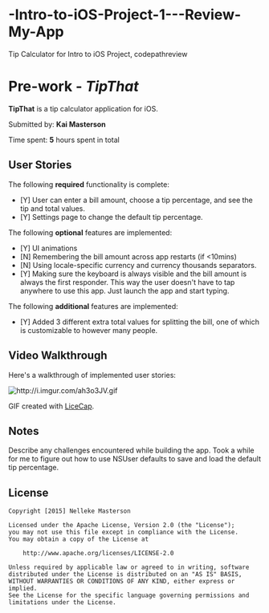 # -Intro-to-iOS-Project-1---Review-My-App
Tip Calculator for Intro to iOS Project, codepathreview

# Pre-work - *TipThat*

**TipThat** is a tip calculator application for iOS.

Submitted by: **Kai Masterson**

Time spent: **5** hours spent in total

## User Stories

The following **required** functionality is complete:

* [Y] User can enter a bill amount, choose a tip percentage, and see the tip and total values.
* [Y] Settings page to change the default tip percentage.

The following **optional** features are implemented:
* [Y] UI animations
* [N] Remembering the bill amount across app restarts (if <10mins)
* [N] Using locale-specific currency and currency thousands separators.
* [Y] Making sure the keyboard is always visible and the bill amount is always the first responder. This way the user doesn't have to tap anywhere to use this app. Just launch the app and start typing.

The following **additional** features are implemented:

- [Y] Added 3 different extra total values for splitting the bill, one of which is customizable to however many people.

## Video Walkthrough 

Here's a walkthrough of implemented user stories:

<img src=http://i.imgur.com/ah3o3JV.gif title='TipThat Video Walkthrough' width='' alt='http://i.imgur.com/ah3o3JV.gif' />

GIF created with [LiceCap](http://www.cockos.com/licecap/).

## Notes

Describe any challenges encountered while building the app.
  Took a while for me to figure out how to use NSUser defaults to save and load the default tip percentage.

## License

    Copyright [2015] Nelleke Masterson

    Licensed under the Apache License, Version 2.0 (the "License");
    you may not use this file except in compliance with the License.
    You may obtain a copy of the License at

        http://www.apache.org/licenses/LICENSE-2.0

    Unless required by applicable law or agreed to in writing, software
    distributed under the License is distributed on an "AS IS" BASIS,
    WITHOUT WARRANTIES OR CONDITIONS OF ANY KIND, either express or implied.
    See the License for the specific language governing permissions and
    limitations under the License.
